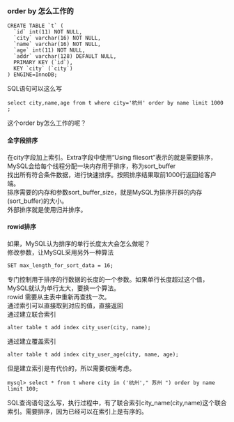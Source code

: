 ### order by 怎么工作的
```mysql
CREATE TABLE `t` (
  `id` int(11) NOT NULL,
  `city` varchar(16) NOT NULL,
  `name` varchar(16) NOT NULL,
  `age` int(11) NOT NULL,
  `addr` varchar(128) DEFAULT NULL,
  PRIMARY KEY (`id`),
  KEY `city` (`city`)
) ENGINE=InnoDB;
```
SQL语句可以这么写<br>
```mysql
select city,name,age from t where city='杭州' order by name limit 1000  ;
```
这个order by怎么工作的呢？
#### 全字段排序
在city字段加上索引。Extra字段中使用“Using fliesort”表示的就是需要排序，MySQL会给每个线程分配一块内存用于排序，称为sort_buffer<br>
找出所有符合条件数据，进行快速排序。按照排序结果取前1000行返回给客户端。<br>
排序需要的内存和参数sort_buffer_size，就是MySQL为排序开辟的内存(sort_buffer)的大小。<br>
外部排序就是使用归并排序。  <br>
#### rowid排序
如果，MySQL认为排序的单行长度太大会怎么做呢？<br>
修改参数，让MySQL采用另外一种算法
```mysql
SET max_length_for_sort_data = 16;
```
专门控制用于排序的行数据的长度的一个参数。如果单行长度超过这个值，MySQL就认为单行太大，要换一个算法。<br>
rowid 需要从主表中重新再查找一次。<br>
通过索引可以直接取到对应的值，直接返回<br>
通过建立联合索引
```mysql
alter table t add index city_user(city, name);
```
通过建立覆盖索引
```mysql
alter table t add index city_user_age(city, name, age);
```
但是建立索引是有代价的，所以需要权衡考虑。<br>
```mysql
mysql> select * from t where city in ('杭州'," 苏州 ") order by name limit 100;
```
SQL查询语句这么写，执行过程中，有了联合索引city_name(city,name)这个联合索引。需要排序，因为已经可以在索引上是有序的。

